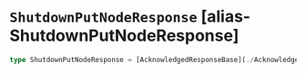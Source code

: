 # `ShutdownPutNodeResponse` [alias-ShutdownPutNodeResponse]
```typescript
type ShutdownPutNodeResponse = [AcknowledgedResponseBase](./AcknowledgedResponseBase.md);
```

